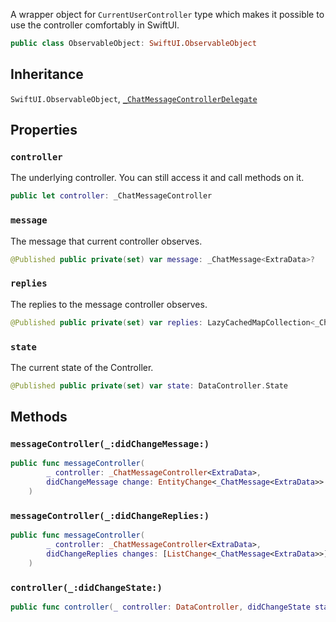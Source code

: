 
A wrapper object for `CurrentUserController` type which makes it possible to use the controller comfortably in SwiftUI.

``` swift
public class ObservableObject: SwiftUI.ObservableObject 
```

## Inheritance

`SwiftUI.ObservableObject`, [`_ChatMessageControllerDelegate`](/_ChatMessageControllerDelegate)

## Properties

### `controller`

The underlying controller. You can still access it and call methods on it.

``` swift
public let controller: _ChatMessageController
```

### `message`

The message that current controller observes.

``` swift
@Published public private(set) var message: _ChatMessage<ExtraData>?
```

### `replies`

The replies to the message controller observes.

``` swift
@Published public private(set) var replies: LazyCachedMapCollection<_ChatMessage<ExtraData>> = []
```

### `state`

The current state of the Controller.

``` swift
@Published public private(set) var state: DataController.State
```

## Methods

### `messageController(_:didChangeMessage:)`

``` swift
public func messageController(
        _ controller: _ChatMessageController<ExtraData>,
        didChangeMessage change: EntityChange<_ChatMessage<ExtraData>>
    ) 
```

### `messageController(_:didChangeReplies:)`

``` swift
public func messageController(
        _ controller: _ChatMessageController<ExtraData>,
        didChangeReplies changes: [ListChange<_ChatMessage<ExtraData>>]
    ) 
```

### `controller(_:didChangeState:)`

``` swift
public func controller(_ controller: DataController, didChangeState state: DataController.State) 
```
